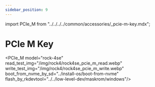 ```yaml
---
sidebar_position: 9
---
```


import PCIe_M from "../../../../common/accessories/\_pcie-m-key.mdx";

# PCIe M Key

<PCIe_M model="rock-4se" read_test_img="/img/rock4/rock4se_pcie_m_read.webp" write_test_img="/img/rock4/rock4se_pcie_m_write.webp" boot_from_nvme_by_sd="../install-os/boot-from-nvme" flash_by_rkdevtool="../../low-level-dev/maskrom/windows"/>
